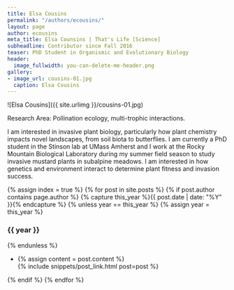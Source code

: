 ```yaml
---
title: Elsa Cousins
permalink: "/authors/ecousins/"
layout: page
author: ecousins
meta_title: Elsa Counsins | That's Life [Science]
subheadline: Contributor since Fall 2016
teaser: PhD Student in Organismic and Evolutionary Biology
header:
  image_fullwidth: you-can-delete-me-header.png
gallery:
- image_url: cousins-01.jpg
  caption: Elsa Cousins
---
```


![Elsa Cousins]({{ site.urlimg }}/cousins-01.jpg)

Research Area: Pollination ecology, multi-trophic interactions.

I am interested in invasive plant biology, particularly how plant chemistry impacts novel landscapes, from soil biota to butterflies. I am currently a PhD student in the Stinson lab at UMass Amherst and I work at the Rocky Mountain Biological Laboratory during my summer field season to study invasive mustard plants in subalpine meadows. I am interested in how genetics and environment interact to determine plant fitness and invasion success.

{% assign index = true %}
{% for post in site.posts %}
{% if post.author contains page.author %}
{% capture this_year %}{{ post.date | date: "%Y" }}{% endcapture %}
{% unless year == this_year %}
{% assign year = this_year %}
<h3>{{ year }}</h3>
{% endunless %}
<ul style="list-style-type:disc">
 <li> 
 {% assign content = post.content %} 
 <article>
 {% include snippets/post_link.html post=post %}
 </article>
 </li>
</ul>
{% endif %}
{% endfor %}
